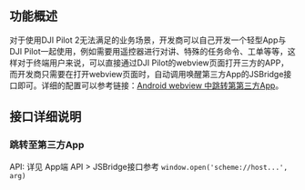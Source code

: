 ## 功能概述

对于使用DJI Pilot 2无法满足的业务场景，开发商可以自己开发一个轻型App与DJI Pilot一起使用，例如需要用遥控器进行对讲、特殊的任务命令、工单等等，这样对于终端用户来说，可以直接通过DJI Pilot的webview页面打开三方的APP，而开发商只需要在打开webview页面时，自动调用唤醒第三方App的JSBridge接口即可。详细的配置可以参考链接：[Android webview 中跳转第第三方App](https://developer.aliyun.com/article/595078)。



## 接口详细说明

### 跳转至第三方App

API: 详见 App端 API > JSBridge接口参考  `window.open('scheme://host...', arg)`